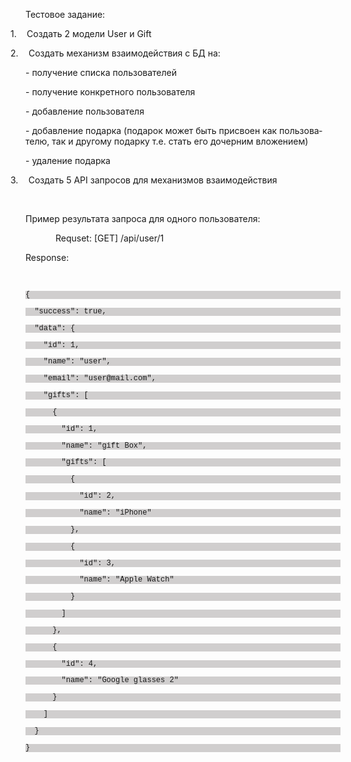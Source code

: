 <html>

<head>
<meta http-equiv=Content-Type content="text/html; charset=windows-1251">
<meta name=Generator content="Microsoft Word 15 (filtered)">

</head>

<body lang=RU>

<div class=WordSection1>

<p class=MsoNormal>Тестовое задание:</p>

<p class=MsoListParagraphCxSpFirst style='text-indent:-18.0pt'>1.<span
style='font:7.0pt "Times New Roman"'>&nbsp;&nbsp;&nbsp;&nbsp;&nbsp;&nbsp; </span>Создать
2 модели <span lang=EN-US>User</span> и <span lang=EN-US>Gift</span></p>

<p class=MsoListParagraphCxSpMiddle style='text-indent:-18.0pt'>2.<span
style='font:7.0pt "Times New Roman"'>&nbsp;&nbsp;&nbsp;&nbsp;&nbsp;&nbsp; </span>Создать
механизм взаимодействия с БД на:</p>

<p class=MsoListParagraphCxSpMiddle>- получение списка пользователей</p>

<p class=MsoListParagraphCxSpMiddle>- получение конкретного пользователя</p>

<p class=MsoListParagraphCxSpMiddle>- добавление пользователя</p>

<p class=MsoListParagraphCxSpMiddle>- добавление подарка (подарок может быть
присвоен как пользователю, так и другому подарку т.е. стать его дочерним
вложением)</p>

<p class=MsoListParagraphCxSpMiddle>- удаление подарка</p>

<p class=MsoListParagraphCxSpMiddle style='text-indent:-18.0pt'>3.<span
style='font:7.0pt "Times New Roman"'>&nbsp;&nbsp;&nbsp;&nbsp;&nbsp;&nbsp; </span>Создать
5 <span lang=EN-US>API</span> запросов для механизмов взаимодействия</p>

<p class=MsoListParagraphCxSpLast>&nbsp;</p>

<p class=MsoNormal>Пример результата запроса для одного пользователя:</p>

<p class=MsoNormal style='text-indent:36.0pt'><span lang=EN-US>Requset: [GET]
/api/user/1</span></p>

<p class=MsoListParagraphCxSpFirst><span lang=EN-US>Response:</span></p>

<p class=MsoListParagraphCxSpMiddle><span lang=EN-US>&nbsp;</span></p>

<p class=MsoListParagraphCxSpMiddle style='background:#D0CECE'><span
lang=EN-US style='font-size:9.0pt;line-height:107%;font-family:"Courier New"'>{</span></p>

<p class=MsoListParagraphCxSpMiddle style='background:#D0CECE'><span
lang=EN-US style='font-size:9.0pt;line-height:107%;font-family:"Courier New"'> 
&quot;success&quot;: true,</span></p>

<p class=MsoListParagraphCxSpMiddle style='background:#D0CECE'><span
lang=EN-US style='font-size:9.0pt;line-height:107%;font-family:"Courier New"'> 
&quot;data&quot;: {</span></p>

<p class=MsoListParagraphCxSpMiddle style='background:#D0CECE'><span
lang=EN-US style='font-size:9.0pt;line-height:107%;font-family:"Courier New"'>   
&quot;id&quot;: 1,</span></p>

<p class=MsoListParagraphCxSpMiddle style='background:#D0CECE'><span
lang=EN-US style='font-size:9.0pt;line-height:107%;font-family:"Courier New"'>   
&quot;name&quot;: &quot;user&quot;,</span></p>

<p class=MsoListParagraphCxSpMiddle style='background:#D0CECE'><span
lang=EN-US style='font-size:9.0pt;line-height:107%;font-family:"Courier New"'>   
&quot;email&quot;: &quot;user@mail.com&quot;,</span></p>

<p class=MsoListParagraphCxSpMiddle style='background:#D0CECE'><span
lang=EN-US style='font-size:9.0pt;line-height:107%;font-family:"Courier New"'>   
&quot;gifts&quot;: [</span></p>

<p class=MsoListParagraphCxSpMiddle style='background:#D0CECE'><span
lang=EN-US style='font-size:9.0pt;line-height:107%;font-family:"Courier New"'>     
{</span></p>

<p class=MsoListParagraphCxSpMiddle style='background:#D0CECE'><span
lang=EN-US style='font-size:9.0pt;line-height:107%;font-family:"Courier New"'>       
&quot;id&quot;: 1,</span></p>

<p class=MsoListParagraphCxSpMiddle style='background:#D0CECE'><span
lang=EN-US style='font-size:9.0pt;line-height:107%;font-family:"Courier New"'>       
&quot;name&quot;: &quot;gift Box&quot;,</span></p>

<p class=MsoListParagraphCxSpMiddle style='background:#D0CECE'><span
lang=EN-US style='font-size:9.0pt;line-height:107%;font-family:"Courier New"'>       
&quot;gifts&quot;: [</span></p>

<p class=MsoListParagraphCxSpMiddle style='background:#D0CECE'><span
lang=EN-US style='font-size:9.0pt;line-height:107%;font-family:"Courier New"'>         
{</span></p>

<p class=MsoListParagraphCxSpMiddle style='background:#D0CECE'><span
lang=EN-US style='font-size:9.0pt;line-height:107%;font-family:"Courier New"'>           
&quot;id&quot;: 2,</span></p>

<p class=MsoListParagraphCxSpMiddle style='background:#D0CECE'><span
lang=EN-US style='font-size:9.0pt;line-height:107%;font-family:"Courier New"'>           
&quot;name&quot;: &quot;iPhone&quot;</span></p>

<p class=MsoListParagraphCxSpMiddle style='background:#D0CECE'><span
lang=EN-US style='font-size:9.0pt;line-height:107%;font-family:"Courier New"'>         
},</span></p>

<p class=MsoListParagraphCxSpMiddle style='background:#D0CECE'><span
lang=EN-US style='font-size:9.0pt;line-height:107%;font-family:"Courier New"'>         
{</span></p>

<p class=MsoListParagraphCxSpMiddle style='background:#D0CECE'><span
lang=EN-US style='font-size:9.0pt;line-height:107%;font-family:"Courier New"'>           
&quot;id&quot;: 3,</span></p>

<p class=MsoListParagraphCxSpMiddle style='background:#D0CECE'><span
lang=EN-US style='font-size:9.0pt;line-height:107%;font-family:"Courier New"'>           
&quot;name&quot;: &quot;Apple Watch&quot;</span></p>

<p class=MsoListParagraphCxSpMiddle style='background:#D0CECE'><span
lang=EN-US style='font-size:9.0pt;line-height:107%;font-family:"Courier New"'>         
}</span></p>

<p class=MsoListParagraphCxSpMiddle style='background:#D0CECE'><span
lang=EN-US style='font-size:9.0pt;line-height:107%;font-family:"Courier New"'>       
]</span></p>

<p class=MsoListParagraphCxSpMiddle style='background:#D0CECE'><span
lang=EN-US style='font-size:9.0pt;line-height:107%;font-family:"Courier New"'>     
},</span></p>

<p class=MsoListParagraphCxSpMiddle style='background:#D0CECE'><span
lang=EN-US style='font-size:9.0pt;line-height:107%;font-family:"Courier New"'>     
{</span></p>

<p class=MsoListParagraphCxSpMiddle style='background:#D0CECE'><span
lang=EN-US style='font-size:9.0pt;line-height:107%;font-family:"Courier New"'>       
&quot;id&quot;: 4,</span></p>

<p class=MsoListParagraphCxSpMiddle style='background:#D0CECE'><span
lang=EN-US style='font-size:9.0pt;line-height:107%;font-family:"Courier New"'>       
&quot;name&quot;: &quot;Google glasses 2&quot;</span></p>

<p class=MsoListParagraphCxSpMiddle style='background:#D0CECE'><span
lang=EN-US style='font-size:9.0pt;line-height:107%;font-family:"Courier New"'>     
}</span></p>

<p class=MsoListParagraphCxSpMiddle style='background:#D0CECE'><span
lang=EN-US style='font-size:9.0pt;line-height:107%;font-family:"Courier New"'>   
]</span></p>

<p class=MsoListParagraphCxSpMiddle style='background:#D0CECE'><span
lang=EN-US style='font-size:9.0pt;line-height:107%;font-family:"Courier New"'> 
}</span></p>

<p class=MsoListParagraphCxSpLast style='background:#D0CECE'><span lang=EN-US
style='font-size:9.0pt;line-height:107%;font-family:"Courier New"'>}</span></p>

</div>

</body>

</html>
